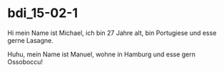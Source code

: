 # bdi_15-02-1
Hi mein Name ist Michael, ich bin 27 Jahre alt, bin Portugiese und esse gerne Lasagne.

Huhu, mein Name ist Manuel, wohne in Hamburg und esse gern Ossoboccu!